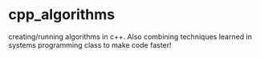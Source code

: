# cpp_algorithms
creating/running algorithms in c++. Also combining techniques learned in systems programming class to make code faster!



